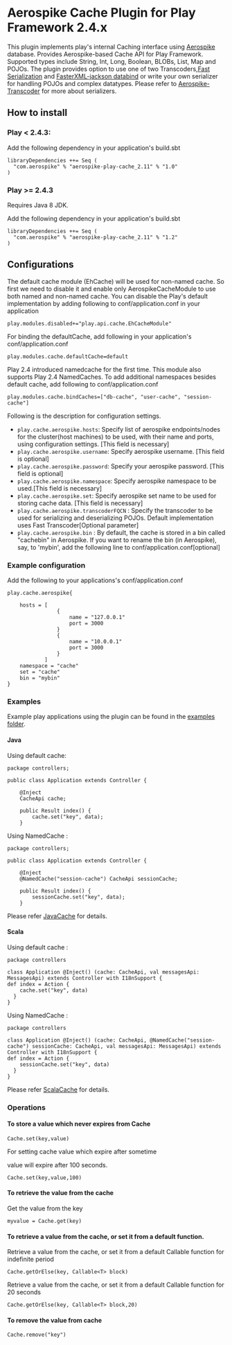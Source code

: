 # Aerospike Cache Plugin for Play Framework 2.4.x

This plugin implements play's internal Caching interface using [Aerospike](http://aerospike.com) database. Provides Aerospike-based Cache API
for Play Framework. Supported types include String, Int, Long, Boolean, BLOBs, List, Map and POJOs.
The plugin provides option to use one of two Transcoders,[Fast Serialization](https://github.com/RuedigerMoeller/fast-serialization)
and [FasterXML-jackson databind](https://github.com/FasterXML/jackson-databind/wiki/Serialization-Features) or write your own serializer
for handling POJOs and complex datatypes. Please refer to [Aerospike-Transcoder](https://github.com/aerospike/aerospike-java-plugins/tree/master/transcoder) for more about serializers.

## How to install

### Play < 2.4.3:

Add the following dependency in your application's build.sbt

```
libraryDependencies ++= Seq (
  "com.aerospike" % "aerospike-play-cache_2.11" % "1.0"
)
```

### Play >= 2.4.3

Requires Java 8 JDK.

Add the following dependency in your application's build.sbt

```
libraryDependencies ++= Seq (
  "com.aerospike" % "aerospike-play-cache_2.11" % "1.2"
)

```
## Configurations

The default cache module (EhCache) will be used for
non-named cache. So first we need to disable it and enable only AerospikeCacheModule to use both named and non-named
cache. You can disable the Play's default implementation by adding following to conf/application.conf in your application

```
play.modules.disabled+="play.api.cache.EhCacheModule"
```

For binding the defaultCache, add following in your application's conf/application.conf

```
play.modules.cache.defaultCache=default
```
Play 2.4 introduced namedcache for the first time. This module also supports Play 2.4 NamedCaches. To add additional namespaces besides default cache, add following
to conf/application.conf

```
play.modules.cache.bindCaches=["db-cache", "user-cache", "session-cache"]
```



Following is the description for configuration settings.

* ```play.cache.aerospike.hosts```: Specify list of aerospike endpoints/nodes for the cluster(host machines) to be used, with their
	 name and ports, using configuration settings. [This field is necessary]
* ```play.cache.aerospike.username```: Specify aerospike username. [This field is optional]
* ```play.cache.aerospike.password```: Specify your aerospike password. [This field is optional]
* ```play.cache.aerospike.namespace```: Specify aerospike namespace to be used.[This field is necessary]
* ```play.cache.aerospike.set```: Specify aerospike set name to be used for storing cache data.  [This field is necessary]
* ```play.cache.aerospike.transcoderFQCN``` : Specify the transcoder to be used for serializing and deserializing POJOs. Default implementation uses Fast Transcoder[Optional parameter]
* ```play.cache.aerospike.bin``` : By default, the cache is stored in a bin called "cachebin" in Aerospike. If you want to rename the bin (in Aerospike), say, to 'mybin', add the following line to conf/application.conf[optional]


### Example configuration
Add the following to your applications's conf/application.conf

```
play.cache.aerospike{

	hosts = [
				{
					name = "127.0.0.1"
					port = 3000
				}
				{
					name = "10.0.0.1"
					port = 3000
				}
			]
	namespace = "cache"
	set = "cache"
	bin = "mybin"
}
```

### Examples
Example play applications using the plugin can be found in the [examples folder](examples).

#### Java

Using default cache:

```
package controllers;

public class Application extends Controller {

	@Inject
	CacheApi cache;

	public Result index() {
		cache.set("key", data);
	}
```

Using NamedCache :

```
package controllers;

public class Application extends Controller {

	@Inject
	@NamedCache("session-cache") CacheApi sessionCache;

	public Result index() {
		sessionCache.set("key", data);
	}
```
Please refer [JavaCache](https://www.playframework.com/documentation/2.4.x/JavaCache) for details.
#### Scala

Using default cache :

```
package controllers

class Application @Inject() (cache: CacheApi, val messagesApi: MessagesApi) extends Controller with I18nSupport {
def index = Action {
    cache.set("key", data)
  }
}
```

Using NamedCache :

```
package controllers

class Application @Inject() (cache: CacheApi, @NamedCache("session-cache") sessionCache: CacheApi, val messagesApi: MessagesApi) extends Controller with I18nSupport {
def index = Action {
    sessionCache.set("key", data)
  }
}
```
Please refer [ScalaCache](https://www.playframework.com/documentation/2.4.x/ScalaCache) for details.

### Operations

#### To store a value which never expires from Cache

```
Cache.set(key,value)
```

For setting cache value which expire after sometime

value will expire after 100 seconds.

```
Cache.set(key,value,100)
```

#### To retrieve the value from the cache

Get the value from the key

```
myvalue = Cache.get(key)
```

#### To retrieve a value from the cache, or set it from a default function.

Retrieve a value from the cache, or set it from a default Callable function for indefinite period

```
Cache.getOrElse(key, Callable<T> block)
```

Retrieve a value from the cache, or set it from a default Callable function for 20 seconds

```
Cache.getOrElse(key, Callable<T> block,20)
```

#### To remove the value from cache

```
Cache.remove("key")
```
